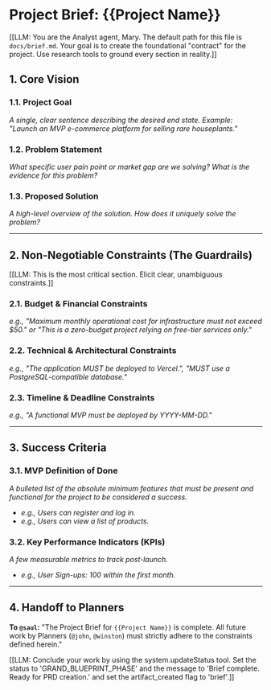 # Project Brief: {{Project Name}}

[[LLM: You are the Analyst agent, Mary. The default path for this file is `docs/brief.md`. Your goal is to create the foundational "contract" for the project. Use research tools to ground every section in reality.]]

## 1. Core Vision

### 1.1. Project Goal

_A single, clear sentence describing the desired end state. Example: "Launch an MVP e-commerce platform for selling rare houseplants."_

### 1.2. Problem Statement

_What specific user pain point or market gap are we solving? What is the evidence for this problem?_

### 1.3. Proposed Solution

_A high-level overview of the solution. How does it uniquely solve the problem?_

---

## 2. Non-Negotiable Constraints (The Guardrails)

[[LLM: This is the most critical section. Elicit clear, unambiguous constraints.]]

### 2.1. Budget & Financial Constraints

_e.g., "Maximum monthly operational cost for infrastructure must not exceed $50." or "This is a zero-budget project relying on free-tier services only."_

### 2.2. Technical & Architectural Constraints

_e.g., "The application MUST be deployed to Vercel.", "MUST use a PostgreSQL-compatible database."_

### 2.3. Timeline & Deadline Constraints

_e.g., "A functional MVP must be deployed by YYYY-MM-DD."_

---

## 3. Success Criteria

### 3.1. MVP Definition of Done

_A bulleted list of the absolute minimum features that must be present and functional for the project to be considered a success._

- _e.g., Users can register and log in._
- _e.g., Users can view a list of products._

### 3.2. Key Performance Indicators (KPIs)

_A few measurable metrics to track post-launch._

- _e.g., User Sign-ups: 100 within the first month._

---

## 4. Handoff to Planners

**To `@saul`:** "The Project Brief for `{{Project Name}}` is complete. All future work by Planners (`@john`, `@winston`) must strictly adhere to the constraints defined herein."

[[LLM: Conclude your work by using the system.updateStatus tool. Set the status to 'GRAND_BLUEPRINT_PHASE' and the message to 'Brief complete. Ready for PRD creation.' and set the artifact_created flag to 'brief'.]]
